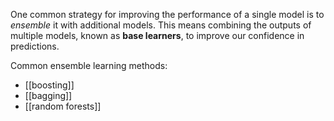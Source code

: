 One common strategy for improving the performance of a single model is to *ensemble* it with additional models. This means combining the outputs of multiple models, known as **base learners**, to improve our confidence in predictions.

Common ensemble learning methods:
- [[boosting]]
- [[bagging]]
- [[random forests]]